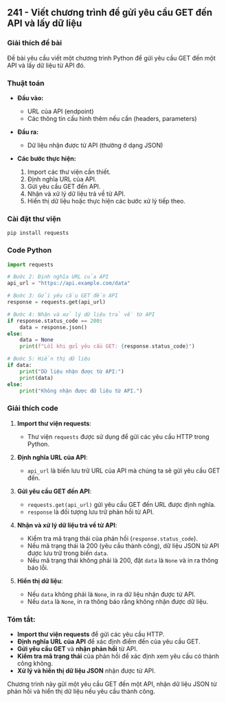 ## 241 - Viết chương trình để gửi yêu cầu GET đến API và lấy dữ liệu

### Giải thích đề bài

Đề bài yêu cầu viết một chương trình Python để gửi yêu cầu GET đến một API và lấy dữ liệu từ API đó.

### Thuật toán

- **Đầu vào:** 
  - URL của API (endpoint)
  - Các thông tin cấu hình thêm nếu cần (headers, parameters)

- **Đầu ra:** 
  - Dữ liệu nhận được từ API (thường ở dạng JSON)

- **Các bước thực hiện:**
  1. Import các thư viện cần thiết.
  2. Định nghĩa URL của API.
  3. Gửi yêu cầu GET đến API.
  4. Nhận và xử lý dữ liệu trả về từ API.
  5. Hiển thị dữ liệu hoặc thực hiện các bước xử lý tiếp theo.

### Cài đặt thư viện

```
pip install requests
```

### Code Python

```python
import requests

# Bước 2: Định nghĩa URL của API
api_url = "https://api.example.com/data"

# Bước 3: Gửi yêu cầu GET đến API
response = requests.get(api_url)

# Bước 4: Nhận và xử lý dữ liệu trả về từ API
if response.status_code == 200:
    data = response.json()
else:
    data = None
    print(f"Lỗi khi gửi yêu cầu GET: {response.status_code}")

# Bước 5: Hiển thị dữ liệu
if data:
    print("Dữ liệu nhận được từ API:")
    print(data)
else:
    print("Không nhận được dữ liệu từ API.")
```

### Giải thích code

1. **Import thư viện requests**:
   - Thư viện `requests` được sử dụng để gửi các yêu cầu HTTP trong Python.

2. **Định nghĩa URL của API**:
   - `api_url` là biến lưu trữ URL của API mà chúng ta sẽ gửi yêu cầu GET đến.

3. **Gửi yêu cầu GET đến API**:
   - `requests.get(api_url)` gửi yêu cầu GET đến URL được định nghĩa.
   - `response` là đối tượng lưu trữ phản hồi từ API.

4. **Nhận và xử lý dữ liệu trả về từ API**:
   - Kiểm tra mã trạng thái của phản hồi (`response.status_code`).
   - Nếu mã trạng thái là 200 (yêu cầu thành công), dữ liệu JSON từ API được lưu trữ trong biến `data`.
   - Nếu mã trạng thái không phải là 200, đặt `data` là `None` và in ra thông báo lỗi.

5. **Hiển thị dữ liệu**:
   - Nếu `data` không phải là `None`, in ra dữ liệu nhận được từ API.
   - Nếu `data` là `None`, in ra thông báo rằng không nhận được dữ liệu.

### Tóm tắt:

- **Import thư viện requests** để gửi các yêu cầu HTTP.
- **Định nghĩa URL của API** để xác định điểm đến của yêu cầu GET.
- **Gửi yêu cầu GET** và **nhận phản hồi** từ API.
- **Kiểm tra mã trạng thái** của phản hồi để xác định xem yêu cầu có thành công không.
- **Xử lý và hiển thị dữ liệu JSON** nhận được từ API.

Chương trình này gửi một yêu cầu GET đến một API, nhận dữ liệu JSON từ phản hồi và hiển thị dữ liệu nếu yêu cầu thành công.